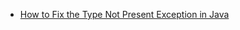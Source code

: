 
- [How to Fix the Type Not Present Exception in Java](https://rollbar.com/blog/java-typenotpresentexception/#)
